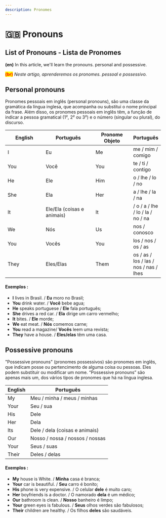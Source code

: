 ```yaml
---
description: Pronomes
---
```


# 🇬🇧 Pronouns

## List of Pronouns - Lista de Pronomes

**(en)** In this article, we'll learn the pronouns. personal and possessive.&#x20;

<mark style="color:red;">**(br)**</mark> _Neste artigo, aprenderemos os pronomes. pessoal e possessivo._

## Personal pronouns

Pronomes pessoais em inglês (personal pronouns), são uma classe da gramática da língua inglesa, que acompanha ou substitui o nome principal da frase. Além disso, os pronomes pessoais em inglês têm, a função de indicar a pessoa gramatical (1², 2² ou 3²) e o número (singular ou plural), do discurso.

<table><thead><tr><th width="169.1740216486261">English</th><th width="224.32984693923567">Português</th><th width="150">Pronome Objeto</th><th>Português</th></tr></thead><tbody><tr><td>I</td><td>Eu</td><td>Me</td><td>me / mim / comigo</td></tr><tr><td>You</td><td>Você</td><td>You</td><td>te / ti / contigo</td></tr><tr><td>He</td><td>Ele</td><td>Him</td><td>o / lhe / lo / no</td></tr><tr><td>She</td><td>Ela</td><td>Her</td><td>a / lhe / la / na</td></tr><tr><td>It</td><td>Ele/Ela (coisas e animais)</td><td>It</td><td>/ o / a / lhe / lo / la / no / na</td></tr><tr><td>We</td><td>Nós</td><td>Us</td><td>nos / conosco</td></tr><tr><td>You</td><td>Vocês</td><td>You</td><td>los / nos / os / as</td></tr><tr><td>They</td><td>Eles/Elas</td><td>Them</td><td>os / as / los / las / nos / nas / lhes</td></tr></tbody></table>

#### Exemplos :&#x20;

* &#x20; **I** lives in Brasil. / **Eu** moro no Brasil;
* &#x20;**You** drink water. / **Você** bebe agua;
* &#x20;**He** speaks portuguese / **Ele** fala português;
* &#x20;**She** drives a red car. / **Ela** dirige um carro vermelho;
* &#x20;**It** bites. / **Ele** morde;
* &#x20;**We** eat meat. / **Nós** comemos carne;
* &#x20;**You** read a magazine/ **Vocês** leem uma revista;
* &#x20; **They** have a house. / **Eles/elas** têm uma casa.

## Possessive pronouns

"Possessive pronouns" (pronomes possessivos) são pronomes em inglês, que indicam posse ou pertencimento de alguma coisa ou pessoas. Eles podem substituir ou modificar um nome. “Possessive pronouns” são apenas mais um, dos vários tipos de pronomes que há na língua inglesa.

| English | Português                       |
| ------- | ------------------------------- |
| My      | Meu / minha / meus / minhas     |
| Your    | Seu / sua                       |
| His     | Dele                            |
| Her     | Dela                            |
| Its     | Dele / dela (coisas e animais)  |
| Our     | Nosso / nossa / nossos / nossas |
| Your    | Seus / suas                     |
| Their   | Deles / delas                   |

#### Exemplos :&#x20;

* **My** house is White. / **Minha** casa é branca;
* &#x20;**Your** car is beautiful. / **Seu** carro é bonito;
* &#x20;**His** phone is very expensive. / O celular **dele** é muito caro;
* &#x20;**Her** boyfriends is a doctor. / O namorado **dela** é um médico;
* &#x20;**Our** bathroom is clean. / **Nosso** banheiro é limpo;
* &#x20;**Your** green eyes is fabulous. / **Seus** olhos verdes são fabulosos;
* &#x20;**Their** children are healthy. / Os filhos **deles** são saudáveis.
